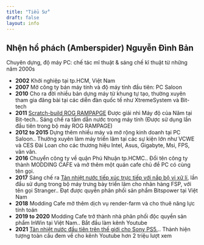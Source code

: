 ```yaml
---
title: "Tiểu Sử"
draft: false
layout: info
---
```


## Nhện hổ phách (Amberspider) Nguyễn Đình Bản ##
Chuyên dựng, độ máy PC: chế tác mĩ thuật & sáng chế kĩ thuật từ những năm 2000s

- **2002** Khởi nghiệp tại tp.HCM, Việt Nam
- **2007** Mở công ty bán máy tính và độ máy tính đầu tiên: PC Saloon
- **2010** Cho ra đời nhiều bản dựng máy từ khung tự tạo, thường xuyên tham gia đăng bài tại các diễn đàn quốc tế như XtremeSystem và Bit-tech
- **2011** [Scratch-build ROG RAMPAPGE](https://forums.bit-tech.net/index.php?threads/rog-rampage-complete-moty-2nd-place.211108/) Được giải nhì Máy độ của Năm tại Bit-tech..
	Sáng chế ra tấm dẫn nước trong máy tính (Được sử dụng lần đầu tiên trong bộ máy ROG RAMPAGE)
- **2012 to 2015** Dựng thêm nhiều máy và mở rộng kinh doanh tại PC Saloon..
	Thường xuyên làm máy triển lãm tại các sự kiện lớn như VCWE và CES Đài Loan cho các thương hiệu Intel, Asus, Gigabyte, Msi, FPS, vân vân.
- **2016** Chuyển công ty về quận Phú Nhuận tp.HCMC..
	Đổi tên công ty thành MODDING CAFE và mở thêm một quán cafe chủ đề PC có cùng tên gọi.
- **2017** Sáng chế ra [Tản nhiệt nước tiếp xúc trực tiếp với nắp bộ vi xử lí](https://www.youtube.com/watch?v=h6kqJr_pLlM), lần đầu sử dụng trong bộ máy trưng bày triển lãm cho nhãn hàng FSP, với tên gọi Stranger..
	Đạt được quyền phân phối sản phẩm Bitspower tại Việt Nam
- **2018** Modding Cafe mở thêm dịch vụ render-farm và cho thuê năng lực tính toán
- **2019 to 2020** Modding Cafe trở thành nhà phân phối độc quyền sản phẩm InWin tại Việt Nam..
	Bắt đầu làm kênh Youtube
- **2021** [Tản nhiệt nước đầu tiên trên thế giới cho Sony PS5.](/vi/posts/ps5-watercooling/)..
	Thành hiện tượng toàn cầu đem về cho kênh Youtube hơn 2 triệu lượt xem